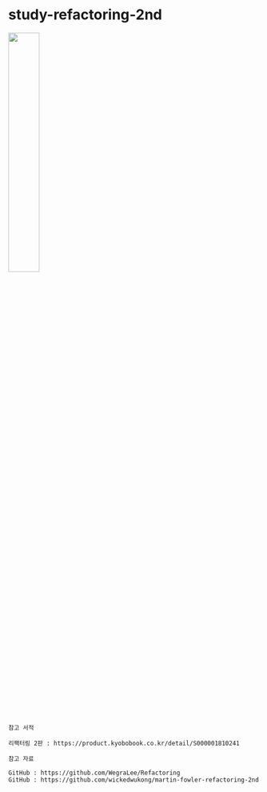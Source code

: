 # study-refactoring-2nd

<img src="https://user-images.githubusercontent.com/62634753/208202841-72535df4-f9e7-4a61-9f2c-fa6662e66036.jpg" width="35%"/>


```
참고 서적

리팩터링 2판 : https://product.kyobobook.co.kr/detail/S000001810241

참고 자료

GitHub : https://github.com/WegraLee/Refactoring
GitHub : https://github.com/wickedwukong/martin-fowler-refactoring-2nd

```